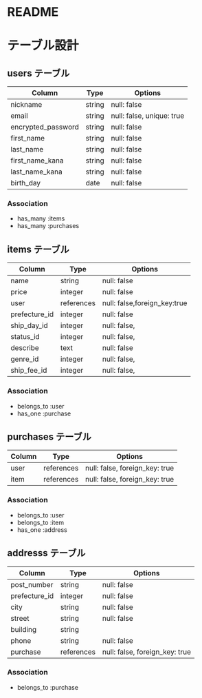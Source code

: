 # README


# テーブル設計

## users テーブル

| Column        | Type   | Options     |
| --------      | ------ | ----------- |
| nickname      | string | null: false |
| email         | string | null: false, unique: true|
|encrypted_password|string| null: false|
|first_name     | string | null: false |
|last_name      | string | null: false |
|first_name_kana| string | null: false |
|last_name_kana | string | null: false |
|birth_day      | date   | null: false |

### Association

- has_many :items
- has_many :purchases
 

## items テーブル

| Column      | Type     | Options                        |
| ------      | ------   | ------------------------------ |
| name        | string   | null: false                    |
| price       | integer  | null: false                    |
| user        |references| null: false,foreign_key:true   |
|prefecture_id| integer  | null: false                    |
|ship_day_id  |integer   | null: false,                   |
| status_id   | integer  | null: false,                   |
| describe    | text     | null: false                    |
| genre_id    | integer  | null: false,                   |
|ship_fee_id  | integer  | null: false,                   |

### Association

- belongs_to :user
- has_one :purchase


## purchases テーブル

| Column  | Type       | Options                        |
| ------  | ---------- | ------------------------------ |
| user    | references | null: false, foreign_key: true |
| item    | references | null: false, foreign_key: true |


### Association

- belongs_to :user
- belongs_to :item
- has_one :address

## addresss テーブル

| Column    | Type       | Options                        |
| -------   | ---------- | ------------------------------ |
|post_number| string     | null: false                    |
|prefecture_id| integer  | null: false                    |
|city       | string     | null: false                    |
|street     | string     | null: false                    |
|building   | string     |                                |
|phone      | string     | null: false                    |
| purchase  | references | null: false, foreign_key: true |

### Association

- belongs_to :purchase


